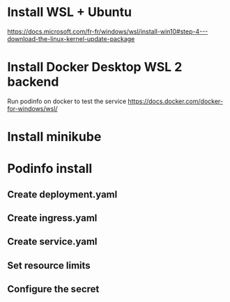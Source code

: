 # Install WSL + Ubuntu 
https://docs.microsoft.com/fr-fr/windows/wsl/install-win10#step-4---download-the-linux-kernel-update-package
# Install Docker Desktop WSL 2 backend
Run podinfo on docker to test the service 
https://docs.docker.com/docker-for-windows/wsl/
# Install minikube

# Podinfo install 
## Create deployment.yaml
## Create ingress.yaml
## Create service.yaml 
## Set resource limits
## Configure the secret
